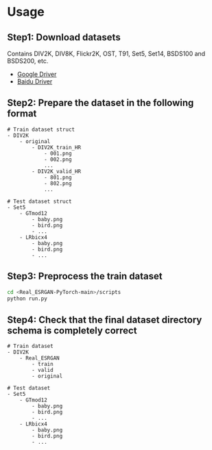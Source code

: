 # Usage

## Step1: Download datasets

Contains DIV2K, DIV8K, Flickr2K, OST, T91, Set5, Set14, BSDS100 and BSDS200, etc.

- [Google Driver](https://drive.google.com/drive/folders/1A6lzGeQrFMxPqJehK9s37ce-tPDj20mD?usp=sharing)
- [Baidu Driver](https://pan.baidu.com/s/1o-8Ty_7q6DiS3ykLU09IVg?pwd=llot)

## Step2: Prepare the dataset in the following format

```text
# Train dataset struct
- DIV2K
    - original
        - DIV2K_train_HR
            - 001.png
            - 002.png
            ...
        - DIV2K_valid_HR
            - 801.png
            - 802.png
            ...

# Test dataset struct
- Set5
    - GTmod12
        - baby.png
        - bird.png
        - ...
    - LRbicx4
        - baby.png
        - bird.png
        - ...
```

## Step3: Preprocess the train dataset

```bash
cd <Real_ESRGAN-PyTorch-main>/scripts
python run.py
```

## Step4: Check that the final dataset directory schema is completely correct

```text
# Train dataset
- DIV2K
    - Real_ESRGAN
        - train
        - valid
        - original

# Test dataset
- Set5
    - GTmod12
        - baby.png
        - bird.png
        - ...
    - LRbicx4
        - baby.png
        - bird.png
        - ...

```

